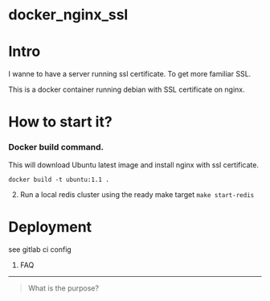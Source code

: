 # docker_nginx_ssl

# Intro  

I wanne to have a server running ssl certificate. To get more familiar SSL.

This is a docker container running debian with SSL certificate on nginx.

# How to start it?

### Docker build command.
This will download Ubuntu latest image and install nginx with ssl certificate.
``` 
docker build -t ubuntu:1.1 .
```



2. Run a local redis cluster using the ready make target `make start-redis`

# Deployment

see gitlab ci config

  
1. FAQ
------
> What is the purpose?

```yml



 
```
